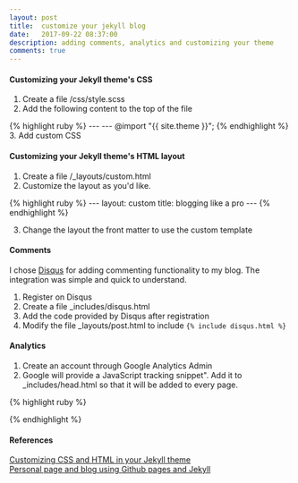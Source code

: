 ```yaml
---
layout: post
title:  customize your jekyll blog
date:   2017-09-22 08:37:00
description: adding comments, analytics and customizing your theme
comments: true
---
```

#### Customizing your Jekyll theme's CSS

1. Create a file /css/style.scss 
2. Add the following content to the top of the file

{% highlight ruby %}
	---
	---
	@import "{{ site.theme }}";
{% endhighlight %}
3. Add custom CSS 


#### Customizing your Jekyll theme's HTML layout

1. Create a file /_layouts/custom.html 
2. Customize the layout as you'd like.

{% highlight ruby %}
	---
	layout: custom
	title: blogging like a pro
	---
{% endhighlight %}

3. Change the layout the front matter to use the custom template


#### Comments
I chose <a href="https://disqus.com/">Disqus</a> for adding commenting functionality to my blog. The integration was simple and quick to understand. 

1. Register on Disqus
2. Create a file _includes/disqus.html
3. Add the code provided by Disqus after registration
4. Modify the file _layouts/post.html to include `{% include disqus.html %}`

#### Analytics
1. Create an account through Google Analytics Admin
2. Google will provide a JavaScript tracking snippet". Add it to _includes/head.html so that it will be added to every page.


{% highlight ruby %}
<!-- Global Site Tag (gtag.js) - Google Analytics -->
<script async src="https://www.googletagmanager.com/gtag/js?id=UA-106746652-1"></script>
<script>
  window.dataLayer = window.dataLayer || [];
  function gtag(){dataLayer.push(arguments)};
  gtag('js', new Date());

  gtag('config', 'UA-XXXXXXXXXXX);
</script>
{% endhighlight %}

#### References
<a href="https://help.github.com/articles/customizing-css-and-html-in-your-jekyll-theme/">Customizing CSS and HTML in your Jekyll theme</a>
<br /> 
<a href="http://romantsegelskyi.github.io/blog/2015/07/26/personal-page-blog/">Personal page and blog using Github pages and Jekyll</a>
